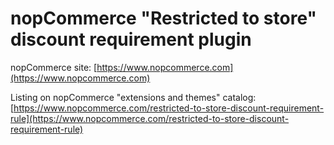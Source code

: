 ﻿nopCommerce "Restricted to store" discount requirement plugin
===========

nopCommerce site: [https://www.nopcommerce.com](https://www.nopcommerce.com)

Listing on nopCommerce "extensions and themes" catalog: [https://www.nopcommerce.com/restricted-to-store-discount-requirement-rule](https://www.nopcommerce.com/restricted-to-store-discount-requirement-rule)

